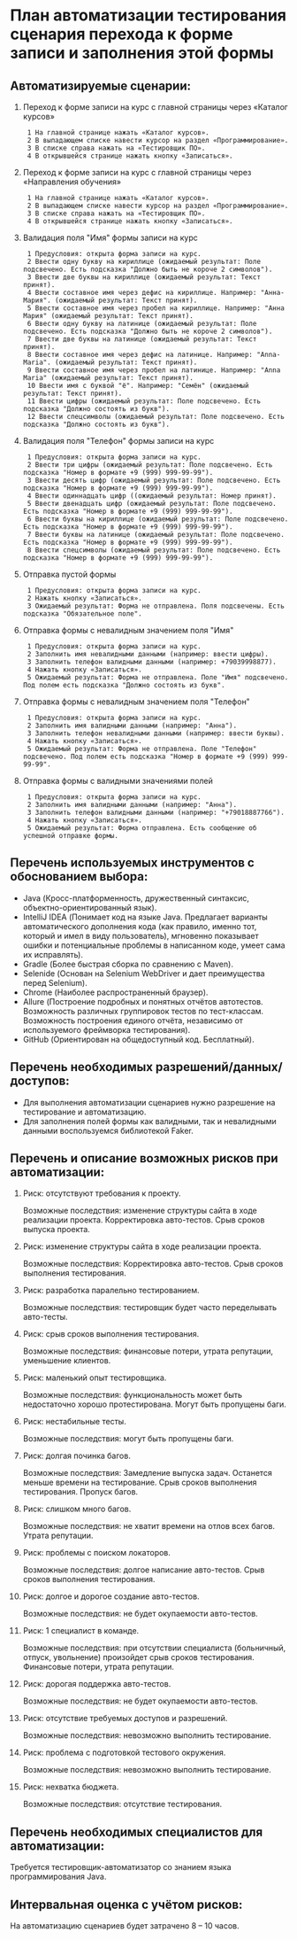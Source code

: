 # План автоматизации тестирования сценария перехода к форме записи и заполнения этой формы

## Автоматизируемые сценарии:
1. Переход к форме записи на курс с главной страницы через «Каталог курсов»

        1 На главной странице нажать «Каталог курсов».
        2 В выпадающем списке навести курсор на раздел «Программирование».
        3 В списке справа нажать на «Тестировщик ПО».
        4 В открывшейся странице нажать кнопку «Записаться».

1. Переход к форме записи на курс с главной страницы через «Направления обучения»

        1 На главной странице нажать «Каталог курсов».
        2 В выпадающем списке навести курсор на раздел «Программирование».
        3 В списке справа нажать на «Тестировщик ПО».
        4 В открывшейся странице нажать кнопку «Записаться».
        
1. Валидация поля "Имя" формы записи на курс
        
        1 Предусловия: открыта форма записи на курс.
        2 Ввести одну букву на кириллице (ожидаемый результат: Поле подсвечено. Есть подсказка "Должно быть не короче 2 символов").
        3 Ввести две буквы на кириллице (ожидаемый результат: Текст принят).
        4 Ввести составное имя через дефис на кириллице. Например: "Анна-Мария". (ожидаемый результат: Текст принят).
        5 Ввести составное имя через пробел на кириллице. Например: "Анна Мария" (ожидаемый результат: Текст принят).
        6 Ввести одну букву на латинице (ожидаемый результат: Поле подсвечено. Есть подсказка "Должно быть не короче 2 символов").
        7 Ввести две буквы на латинице (ожидаемый результат: Текст принят).
        8 Ввести составное имя через дефис на латинице. Например: "Anna-Maria". (ожидаемый результат: Текст принят).
        9 Ввести составное имя через пробел на латинице. Например: "Anna Maria" (ожидаемый результат: Текст принят).
        10 Ввести имя с буквой "ё". Например: "Семён" (ожидаемый результат: Текст принят).
        11 Ввести цифры (ожидаемый результат: Поле подсвечено. Есть подсказка "Должно состоять из букв").
        12 Ввести спецсимволы (ожидаемый результат: Поле подсвечено. Есть подсказка "Должно состоять из букв").
        
1. Валидация поля "Телефон" формы записи на курс
        
        1 Предусловия: открыта форма записи на курс.
        2 Ввести три цифры (ожидаемый результат: Поле подсвечено. Есть подсказка "Номер в формате +9 (999) 999-99-99").
        3 Ввести десять цифр (ожидаемый результат: Поле подсвечено. Есть подсказка "Номер в формате +9 (999) 999-99-99").
        4 Ввести одиннадцать цифр ((ожидаемый результат: Номер принят).
        5 Ввести двенадцать цифр (ожидаемый результат: Поле подсвечено. Есть подсказка "Номер в формате +9 (999) 999-99-99").
        6 Ввести буквы на кириллице (ожидаемый результат: Поле подсвечено. Есть подсказка "Номер в формате +9 (999) 999-99-99").
        7 Ввести буквы на латинице (ожидаемый результат: Поле подсвечено. Есть подсказка "Номер в формате +9 (999) 999-99-99").
        8 Ввести спецсимволы (ожидаемый результат: Поле подсвечено. Есть подсказка "Номер в формате +9 (999) 999-99-99").
        
1. Отправка пустой формы

        1 Предусловия: открыта форма записи на курс.
        2 Нажать кнопку «Записаться».
        3 Ожидаемый результат: Форма не отправлена. Поля подсвечены. Есть подсказка "Обязательное поле".
        
1. Отправка формы с невалидным значением поля "Имя"

        1 Предусловия: открыта форма записи на курс.
        2 Заполнить имя невалидными данными (например: ввести цифры).
        3 Заполнить телефон валидными данными (например: +79039998877).
        4 Нажать кнопку «Записаться».
        5 Ожидаемый результат: Форма не отправлена. Поле "Имя" подсвечено. Под полем есть подсказка "Должно состоять из букв".
        
1. Отправка формы с невалидным значением поля "Телефон"

        1 Предусловия: открыта форма записи на курс.
        2 Заполнить имя валидными данными (например: "Анна").
        3 Заполнить телефон невалидными данными (например: ввести буквы).
        4 Нажать кнопку «Записаться».
        5 Ожидаемый результат: Форма не отправлена. Поле "Телефон" подсвечено. Под полем есть подсказка "Номер в формате +9 (999) 999-99-99".
        
1. Отправка формы с валидными значениями полей

        1 Предусловия: открыта форма записи на курс.
        2 Заполнить имя валидными данными (например: "Анна").
        3 Заполнить телефон валидными данными (например: "+79018887766").
        4 Нажать кнопку «Записаться».
        5 Ожидаемый результат: Форма отправлена. Есть сообщение об успешной отправке формы.

## Перечень используемых инструментов с обоснованием выбора:
- Java (Кросс-платформенность, дружественный синтаксис, объектно-ориентированный язык).
- IntelliJ IDEA (Понимает код на языке Java. Предлагает варианты автоматического дополнения кода (как правило, именно тот, который и имел в виду пользователь), мгновенно показывает ошибки и потенциальные проблемы в написанном коде, умеет сама их исправлять).
- Gradle (Более быстрая сборка по сравнению с Maven).
- Selenide (Основан на Selenium WebDriver и дает преимущества перед Selenium). 
- Chrome (Наиболее распространенный браузер).
- Allure (Построение подробных и понятных отчётов автотестов. Возможность различных группировок тестов по тест-классам. Возможность построения единого отчёта, независимо от используемого фреймворка тестирования).
- GitHub (Ориентирован на общедоступный код. Бесплатный).

## Перечень необходимых разрешений/данных/доступов:
- Для выполнения автоматизации сценариев нужно разрешение на тестирование и автоматизацию.
- Для заполнения полей формы как валидными, так и невалидными данными воспользуемся библиотекой Faker.

## Перечень и описание возможных рисков при автоматизации:

1. Риск: отсутствуют требования к проекту.

   Возможные последствия: изменение структуры сайта в ходе реализации проекта. Корректировка авто-тестов. Срыв сроков выпуска проекта.
   
1. Риск: изменение структуры сайта в ходе реализации проекта.

   Возможные последствия: Корректировка авто-тестов. Срыв сроков выполнения тестирования.
   
1. Риск: разработка паралельно тестированием.

   Возможные последствия: тестировщик будет часто переделывать авто-тесты.
   
1. Риск: срыв сроков выполнения тестирования.

   Возможные последствия: финансовые потери, утрата репутации, уменьшение клиентов.

1. Риск: маленький опыт тестировщика.

   Возможные последствия: функциональность может быть недостаточно хорошо протестирована. Могут быть пропущены баги.

1. Риск: нестабильные тесты.

   Возможные последствия: могут быть пропущены баги.

1. Риск: долгая починка багов.

   Возможные последствия: Замедление выпуска задач. Останется меньше времени на тестирование. Срыв сроков выполнения тестирования. Пропуск багов.
   
1. Риск: слишком много багов.

   Возможные последствия: не хватит времени на отлов всех багов. Утрата репутации.

1. Риск: проблемы с поиском локаторов.

   Возможные последствия: долгое написание авто-тестов. Срыв сроков выполнения тестирования.  
   
1. Риск: долгое и дорогое создание авто-тестов.

   Возможные последствия: не будет окупаемости авто-тестов.

1. Риск: 1 специалист в команде.

   Возможные последствия: при отсутствии специалиста (больничный, отпуск, увольнение) произойдет срыв сроков тестирования. Финансовые потери, утрата репутации.
   
1. Риск: дорогая поддержка авто-тестов. 

   Возможные последствия: не будет окупаемости авто-тестов.
   
1. Риск: отсутствие требуемых доступов и разрешений. 

   Возможные последствия: невозможно выполнить тестирование.
   
1. Риск: проблема с подготовкой тестового окружения. 

   Возможные последствия: невозможно выполнить тестирование.
   
1. Риск: нехватка бюджета. 

   Возможные последствия: отсутствие тестирования.

## Перечень необходимых специалистов для автоматизации:

Требуется тестировщик-автоматизатор со знанием языка программирования Java.

## Интервальная оценка с учётом рисков:

На автоматизацию сценариев будет затрачено 8 – 10 часов.


